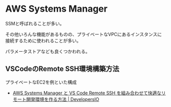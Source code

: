# AWS Systems Manager

SSMと呼ばれることが多い。

その他いろんな機能があるものの、プライベートなVPCにあるインスタンスに接続するために使われることが多い。

パラメータストアなども良くつかわれる。

## VSCodeのRemote SSH環境構築方法

プライベートなEC2を例といた構成

- [AWS Systems Manager と VS Code Remote SSH を組み合わせて快適なリモート開発環境を作る方法 | DevelopersIO](https://dev.classmethod.jp/articles/how-to-use-vscode-remote-ssh-with-aws-systems-manager/)
